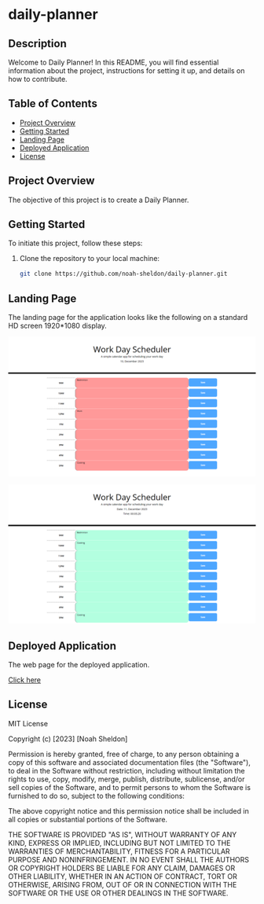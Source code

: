 # daily-planner

## Description

Welcome to Daily Planner! In this README, you will find essential information about the project, instructions for setting it up, and details on how to contribute.


## Table of Contents

- [Project Overview](#project-overview)
- [Getting Started](#getting-started)
- [Landing Page](#landing-page)
- [Deployed Application](#deployed-application)
- [License](#license)


## Project Overview

The objective of this project is to create a Daily Planner. 


## Getting Started

To initiate this project, follow these steps:

1. Clone the repository to your local machine:

   ```bash
   git clone https://github.com/noah-sheldon/daily-planner.git
   ```


## Landing Page

The landing page for the application looks like the following on a standard HD screen 1920*1080 display.

![alt text](./assets/images/scr_1.png)

![alt text](./assets/images/scr_3.png)

## Deployed Application

The web page for the deployed application.

[Click here](https://noah-sheldon.github.io/daily-planner/)


## License

MIT License

Copyright (c) [2023] [Noah Sheldon]

Permission is hereby granted, free of charge, to any person obtaining a copy
of this software and associated documentation files (the "Software"), to deal
in the Software without restriction, including without limitation the rights
to use, copy, modify, merge, publish, distribute, sublicense, and/or sell
copies of the Software, and to permit persons to whom the Software is
furnished to do so, subject to the following conditions:

The above copyright notice and this permission notice shall be included in all
copies or substantial portions of the Software.

THE SOFTWARE IS PROVIDED "AS IS", WITHOUT WARRANTY OF ANY KIND, EXPRESS OR
IMPLIED, INCLUDING BUT NOT LIMITED TO THE WARRANTIES OF MERCHANTABILITY,
FITNESS FOR A PARTICULAR PURPOSE AND NONINFRINGEMENT. IN NO EVENT SHALL THE
AUTHORS OR COPYRIGHT HOLDERS BE LIABLE FOR ANY CLAIM, DAMAGES OR OTHER
LIABILITY, WHETHER IN AN ACTION OF CONTRACT, TORT OR OTHERWISE, ARISING FROM,
OUT OF OR IN CONNECTION WITH THE SOFTWARE OR THE USE OR OTHER DEALINGS IN THE
SOFTWARE.